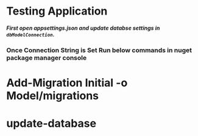 # Testing Application #

***First open appsettings.json and update databse settings in `dbModelConnection`.***


### Once Connection String is Set Run below commands in nuget package manager console ### 

# Add-Migration Initial -o Model/migrations

# update-database
